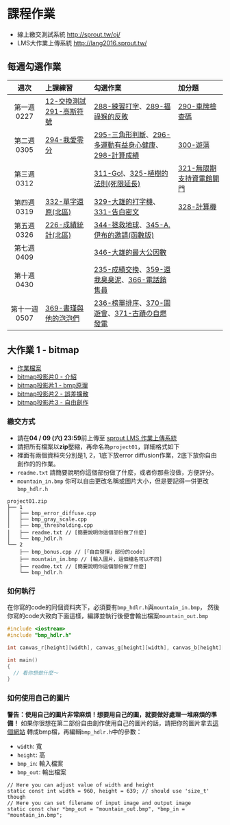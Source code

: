 # 課程作業

- 線上繳交測試系統 <http://sprout.tw/oj/>
- LMS大作業上傳系統 <http://lang2016.sprout.tw/>

## 每週勾選作業

| 週次          | 上課練習                                                                                | 勾選作業                                                                                                                                             | 加分題                                                   |
| :----:        | :---------                                                                              | :---------                                                                                                                                           | :-------                                                 |
| 第一週 0227   | [12-交換測試](http://sprout.tw/oj/pro/12/) [291-高斯符號](http://sprout.tw/oj/pro/291/) | [288-練習打字](http://sprout.tw/oj/pro/288/)、[289-福祿猴的反敗](http://sprout.tw/oj/pro/289/)                                                       | [290-車牌檢查碼](http://sprout.tw/oj/pro/290/)           |
| 第二週 0305   | [294-我愛零分](http://sprout.tw/oj/pro/294/)                                            | [295-三角形判斷](http://sprout.tw/oj/pro/295/)、[296-多運動有益身心健康](http://sprout.tw/oj/pro/296/)、[298-計算成績](http://sprout.tw/oj/pro/298/) | [300-遊蕩](http://sprout.tw/oj/pro/300/)                 |
| 第三週 0312   |                                                                                         | [311-Go!](http://sprout.tw/oj/pro/311/)、[325-植樹的法則(死限延長)](http://sprout.tw/oj/pro/325/)                                                    | [321-無限期支持資電館開門](http://sprout.tw/oj/pro/321/) |
| 第四週 0319   | [332-單字還原(北區)](http://sprout.tw/oj/pro/332/)                                      | [329-大雄的打字機](http://sprout.tw/oj/pro/329/)、[331-告白密文](http://sprout.tw/oj/pro/331/)                                                       | [328-計算機](http://sprout.tw/oj/pro/328/)               |
| 第五週 0326   | [226-成績統計(北區)](http://sprout.tw/oj/pro/226/)                                      | [344-拯救地球](http://sprout.tw/oj/pro/344/)、[345-A.伊布的邀請(函數版)](http://sprout.tw/oj/pro/345/)                                               | &nbsp;                                                   |
| 第七週 0409   |                                                                                         | [346-大雄的最大公因數](http://sprout.tw/oj/pro/346/)                                                                                                 | &nbsp;                                                   |
| 第十週 0430   |                                                                                         | [235-成績交換](http://sprout.tw/oj/pro/235/)、[359-還我臭臭泥](http://sprout.tw/oj/pro/359/)、[366-電話銷售員](http://sprout.tw/oj/pro/366/)         | &nbsp;                                                   |
| 第十一週 0507 | [369-書瑾與他的泡泡們](http://sprout.tw/oj/pro/369/)                                    | [236-榜單排序](http://sprout.tw/oj/pro/236/)、[370-園遊會](http://sprout.tw/oj/pro/370/)、[371-古蹟の自燃發電](http://sprout.tw/oj/pro/371/)         | &nbsp;                                                   |

## 大作業 1 - bitmap
- [作業檔案](https://drive.google.com/open?id=0B_Qu9g2Wq4PbU2VtNjJJYVZoX2s)
- [bitmap投影片0 - 介紹](https://drive.google.com/open?id=0B_Qu9g2Wq4PbZjFCNDAxOEtOems)
- [bitmap投影片1 - bmp原理](https://drive.google.com/open?id=0B9UPSRcSqHjpNnVLdWVSUGpTQ1k)
- [bitmap投影片2 - 誤差擴散](https://drive.google.com/open?id=0B9UPSRcSqHjpUzAwYVpGeWpsc1E)
- [bitmap投影片3 - 自由創作](https://drive.google.com/open?id=0B_Qu9g2Wq4PbMElDMXYyNnFDQ0U)

### 繳交方式
- 請在**04 / 09 (六) 23:59**前上傳至 [sprout LMS 作業上傳系統](http://lang2016.sprout.tw/)
- 請把所有檔案以**zip**壓縮，再命名為`project01`，詳細格式如下
- 裡面有兩個資料夾分別是1, 2，1底下放error diffusion作業，2底下放你自由創作的的作業。
- `readme.txt` 請簡要說明你這個部份做了什麼，或者你那些沒做，方便評分。
- `mountain_in.bmp` 你可以自由更改名稱或圖片大小，但是要記得一併更改`bmp_hdlr.h`
```
project01.zip
├── 1
│   ├── bmp_error_diffuse.cpp
│   ├── bmp_gray_scale.cpp
│   ├── bmp_thresholding.cpp
│   ├── readme.txt // [簡要說明你這個部份做了什麼]
│   └── bmp_hdlr.h
└── 2
    ├── bmp_bonus.cpp // [「自由發揮」部份的code]
    ├── mountain_in.bmp // [輸入圖片，這個檔名可以不同]
    ├── readme.txt // [簡要說明你這個部份做了什麼]
    └── bmp_hdlr.h
```

### 如何執行
在你寫的code的同個資料夾下，必須要有`bmp_hdlr.h`與`mountain_in.bmp`，
然後你寫的code大致向下面這樣，編譯並執行後便會輸出檔案`mountain_out.bmp`
```c++
#include <iostream>
#include "bmp_hdlr.h"

int canvas_r[height][width], canvas_g[height][width], canvas_b[height][width];

int main() 
{
  // 看你想做什麼～
}
```
### 如何使用自己的圖片
**警告：使用自己的圖片非常麻煩！想要用自己的圖，就要做好處理一堆麻煩的準備！**
如果你很想在第二部份自由創作使用自己的圖片的話，請把你的圖片拿去[這個網站](http://image.online-convert.com/convert-to-bmp)
轉成bmp檔，再編輯`bmp_hdlr.h`中的參數：
- `width`: 寬 
- `height`: 高
- `bmp_in`: 輸入檔案
- `bmp_out`: 輸出檔案
```
// Here you can adjust value of width and height
static const int width = 960, height = 639; // should use 'size_t' though
// Here you can set filename of input image and output image
static const char *bmp_out = "mountain_out.bmp", *bmp_in = "mountain_in.bmp";

```
